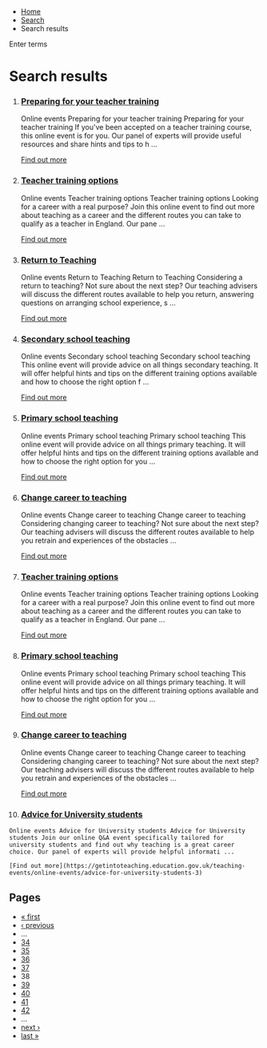 *   [Home](/)
*   [Search](/search)
*   Search results

Enter terms 

Search results
==============

1.  ### [Preparing for your teacher training](https://getintoteaching.education.gov.uk/teaching-events/online-events/preparing-for-your-teacher-training-2)
    
    Online events Preparing for your teacher training Preparing for your teacher training If you've been accepted on a teacher training course, this online event is for you. Our panel of experts will provide useful resources and share hints and tips to h ...
    
    [Find out more](https://getintoteaching.education.gov.uk/teaching-events/online-events/preparing-for-your-teacher-training-2)
    
2.  ### [Teacher training options](https://getintoteaching.education.gov.uk/teaching-events/online-events/teacher-training-options-8)
    
    Online events Teacher training options Teacher training options Looking for a career with a real purpose? Join this online event to find out more about teaching as a career and the different routes you can take to qualify as a teacher in England. Our pane ...
    
    [Find out more](https://getintoteaching.education.gov.uk/teaching-events/online-events/teacher-training-options-8)
    
3.  ### [Return to Teaching](https://getintoteaching.education.gov.uk/teaching-events/online-events/return-to-teaching-4)
    
    Online events Return to Teaching Return to Teaching Considering a return to teaching? Not sure about the next step? Our teaching advisers will discuss the different routes available to help you return, answering questions on arranging school experience, s ...
    
    [Find out more](https://getintoteaching.education.gov.uk/teaching-events/online-events/return-to-teaching-4)
    
4.  ### [Secondary school teaching](https://getintoteaching.education.gov.uk/teaching-events/online-events/secondary-school-teaching-5)
    
    Online events Secondary school teaching Secondary school teaching This online event will provide advice on all things secondary teaching. It will offer helpful hints and tips on the different training options available and how to choose the right option f ...
    
    [Find out more](https://getintoteaching.education.gov.uk/teaching-events/online-events/secondary-school-teaching-5)
    
5.  ### [Primary school teaching](https://getintoteaching.education.gov.uk/teaching-events/online-events/primary-school-teaching-10)
    
    Online events Primary school teaching Primary school teaching This online event will provide advice on all things primary teaching. It will offer helpful hints and tips on the different training options available and how to choose the right option for you ...
    
    [Find out more](https://getintoteaching.education.gov.uk/teaching-events/online-events/primary-school-teaching-10)
    
6.  ### [Change career to teaching](https://getintoteaching.education.gov.uk/teaching-events/online-events/change-career-to-teaching-12)
    
    Online events Change career to teaching Change career to teaching Considering changing career to teaching? Not sure about the next step? Our teaching advisers will discuss the different routes available to help you retrain and experiences of the obstacles ...
    
    [Find out more](https://getintoteaching.education.gov.uk/teaching-events/online-events/change-career-to-teaching-12)
    
7.  ### [Teacher training options](https://getintoteaching.education.gov.uk/teaching-events/online-events/teacher-training-options-9)
    
    Online events Teacher training options Teacher training options Looking for a career with a real purpose? Join this online event to find out more about teaching as a career and the different routes you can take to qualify as a teacher in England. Our pane ...
    
    [Find out more](https://getintoteaching.education.gov.uk/teaching-events/online-events/teacher-training-options-9)
    
8.  ### [Primary school teaching](https://getintoteaching.education.gov.uk/teaching-events/online-events/primary-school-teaching-11)
    
    Online events Primary school teaching Primary school teaching This online event will provide advice on all things primary teaching. It will offer helpful hints and tips on the different training options available and how to choose the right option for you ...
    
    [Find out more](https://getintoteaching.education.gov.uk/teaching-events/online-events/primary-school-teaching-11)
    
9.  ### [Change career to teaching](https://getintoteaching.education.gov.uk/teaching-events/online-events/change-career-to-teaching-11)
    
    Online events Change career to teaching Change career to teaching Considering changing career to teaching? Not sure about the next step? Our teaching advisers will discuss the different routes available to help you retrain and experiences of the obstacles ...
    
    [Find out more](https://getintoteaching.education.gov.uk/teaching-events/online-events/change-career-to-teaching-11)
    
10.  ### [Advice for University students](https://getintoteaching.education.gov.uk/teaching-events/online-events/advice-for-university-students-3)
    
    Online events Advice for University students Advice for University students Join our online Q&A event specifically tailored for university students and find out why teaching is a great career choice. Our panel of experts will provide helpful informati ...
    
    [Find out more](https://getintoteaching.education.gov.uk/teaching-events/online-events/advice-for-university-students-3)
    

Pages
-----

*   [« first](/search/site "Go to first page")
*   [‹ previous](/search/site?page=36 "Go to previous page")
*   …
*   [34](/search/site?page=33 "Go to page 34")
*   [35](/search/site?page=34 "Go to page 35")
*   [36](/search/site?page=35 "Go to page 36")
*   [37](/search/site?page=36 "Go to page 37")
*   38
*   [39](/search/site?page=38 "Go to page 39")
*   [40](/search/site?page=39 "Go to page 40")
*   [41](/search/site?page=40 "Go to page 41")
*   [42](/search/site?page=41 "Go to page 42")
*   …
*   [next ›](/search/site?page=38 "Go to next page")
*   [last »](/search/site?page=1032 "Go to last page")